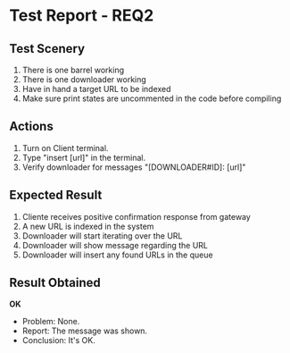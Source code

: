 # Test Report - REQ2

## Test Scenery

1. There is one barrel working
2. There is one downloader working
3. Have in hand a target URL to be indexed
4. Make sure print states are uncommented in the code before compiling

## Actions

1. Turn on Client terminal.
2. Type "insert [url]" in the terminal.
3. Verify downloader for messages "[DOWNLOADER#ID]: [url]"

## Expected Result

1. Cliente receives positive confirmation response from gateway
2. A new URL is indexed in the system
3. Downloader will start iterating over the URL
4. Downloader will show message regarding the URL
5. Downloader will insert any found URLs in the queue


## Result Obtained
**OK**

- Problem: None.
- Report: The message was shown.
- Conclusion: It's OK.
